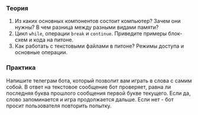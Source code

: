 ### Теория

1. Из каких основных компонентов состоит компьютер? Зачем они нужны? В чем разница между разными видами памяти?
2. Цикл `while`, операции `break` и `continue`. Приведите примеры блок-схем и кода на питоне.
3. Как работать с текстовыми файлами в питоне? Режимы доступа и основные операции.


### Практика

Напишите телеграм бота, который позволит вам играть в слова с самим собой. В ответ на текстовое сообщение бот проверяет, равна ли последняя буква прошлого сообщения первой букве текущего. Если да, слово запоминается и игра продолжается дальше. Если нет - бот просит пользователя повторить попытку.
